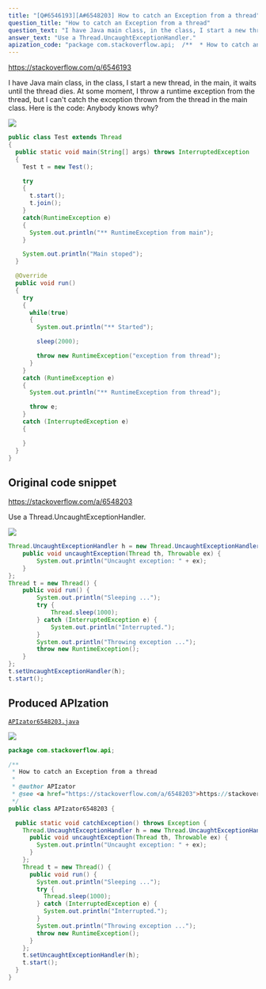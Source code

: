```yaml
---
title: "[Q#6546193][A#6548203] How to catch an Exception from a thread"
question_title: "How to catch an Exception from a thread"
question_text: "I have Java main class, in the class, I start a new thread, in the main, it waits until the thread dies. At some moment, I throw a runtime exception from the thread, but I can't catch the exception thrown from the thread in the main class. Here is the code: Anybody knows why?"
answer_text: "Use a Thread.UncaughtExceptionHandler."
apization_code: "package com.stackoverflow.api;  /**  * How to catch an Exception from a thread  *  * @author APIzator  * @see <a href=\"https://stackoverflow.com/a/6548203\">https://stackoverflow.com/a/6548203</a>  */ public class APIzator6548203 {    public static void catchException() throws Exception {     Thread.UncaughtExceptionHandler h = new Thread.UncaughtExceptionHandler() {       public void uncaughtException(Thread th, Throwable ex) {         System.out.println(\"Uncaught exception: \" + ex);       }     };     Thread t = new Thread() {       public void run() {         System.out.println(\"Sleeping ...\");         try {           Thread.sleep(1000);         } catch (InterruptedException e) {           System.out.println(\"Interrupted.\");         }         System.out.println(\"Throwing exception ...\");         throw new RuntimeException();       }     };     t.setUncaughtExceptionHandler(h);     t.start();   } }"
---
```


https://stackoverflow.com/q/6546193

I have Java main class, in the class, I start a new thread, in the main, it waits until the thread dies. At some moment, I throw a runtime exception from the thread, but I can&#x27;t catch the exception thrown from the thread in the main class.
Here is the code:
Anybody knows why?


<div class="code-logo"><img src="/stackoverflow.png" /></div>

```java
public class Test extends Thread
{
  public static void main(String[] args) throws InterruptedException
  {
    Test t = new Test();

    try
    {
      t.start();
      t.join();
    }
    catch(RuntimeException e)
    {
      System.out.println("** RuntimeException from main");
    }

    System.out.println("Main stoped");
  }

  @Override
  public void run()
  {
    try
    {
      while(true)
      {
        System.out.println("** Started");

        sleep(2000);

        throw new RuntimeException("exception from thread");
      }
    }
    catch (RuntimeException e)
    {
      System.out.println("** RuntimeException from thread");

      throw e;
    } 
    catch (InterruptedException e)
    {

    }
  }
}
```


## Original code snippet

https://stackoverflow.com/a/6548203

Use a Thread.UncaughtExceptionHandler.

<div class="code-logo"><img src="/stackoverflow.png" /></div>

```java
Thread.UncaughtExceptionHandler h = new Thread.UncaughtExceptionHandler() {
    public void uncaughtException(Thread th, Throwable ex) {
        System.out.println("Uncaught exception: " + ex);
    }
};
Thread t = new Thread() {
    public void run() {
        System.out.println("Sleeping ...");
        try {
            Thread.sleep(1000);
        } catch (InterruptedException e) {
            System.out.println("Interrupted.");
        }
        System.out.println("Throwing exception ...");
        throw new RuntimeException();
    }
};
t.setUncaughtExceptionHandler(h);
t.start();
```

## Produced APIzation

[`APIzator6548203.java`](https://github.com/blind-papers/apization-temp-data/raw/main/search/APIzator6548203.java)

<div class="code-logo"><img src="/apizator.png" /></div>

```java
package com.stackoverflow.api;

/**
 * How to catch an Exception from a thread
 *
 * @author APIzator
 * @see <a href="https://stackoverflow.com/a/6548203">https://stackoverflow.com/a/6548203</a>
 */
public class APIzator6548203 {

  public static void catchException() throws Exception {
    Thread.UncaughtExceptionHandler h = new Thread.UncaughtExceptionHandler() {
      public void uncaughtException(Thread th, Throwable ex) {
        System.out.println("Uncaught exception: " + ex);
      }
    };
    Thread t = new Thread() {
      public void run() {
        System.out.println("Sleeping ...");
        try {
          Thread.sleep(1000);
        } catch (InterruptedException e) {
          System.out.println("Interrupted.");
        }
        System.out.println("Throwing exception ...");
        throw new RuntimeException();
      }
    };
    t.setUncaughtExceptionHandler(h);
    t.start();
  }
}

```